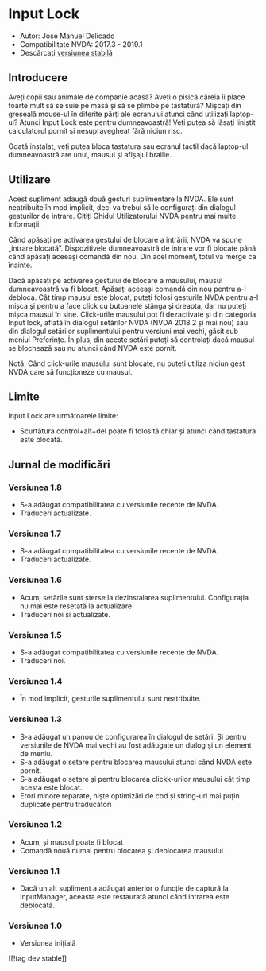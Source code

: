 # Input Lock #

* Autor: José Manuel Delicado
* Compatibilitate NVDA: 2017.3 - 2019.1
* Descărcați [versiunea stabilă][1]

## Introducere

Aveți copii sau animale de companie acasă? Aveți o pisică căreia îi place
foarte mult să se suie pe masă și să se plimbe pe tastatură? Mișcați din
greșeală mouse-ul în diferite părți ale ecranului atunci când utilizați
laptop-ul? Atunci Input Lock este pentru dumneavoastră! Veți putea să lăsați
liniștit calculatorul pornit și nesupravegheat fără niciun risc.

Odată instalat, veți putea bloca tastatura sau ecranul tactil dacă laptop-ul
dumneavoastră are unul, mausul și afișajul braille.

## Utilizare

Acest supliment adaugă două gesturi suplimentare la NVDA. Ele sunt
neatribuite în mod implicit, deci va trebui să le configurați din dialogul
gesturilor de intrare. Citiți Ghidul Utilizatorului NVDA pentru mai multe
informații.

Când apăsați pe activarea gestului de blocare a intrării, NVDA va spune
„intrare blocată”. Dispozitivele dumneavoastră de intrare vor fi blocate
până când apăsați aceeași comandă din nou. Din acel moment, totul va merge
ca înainte.

Dacă apăsați pe activarea gestului de blocare a mausului, mausul
dumneavoastră va fi blocat. Apăsați aceeași comandă din nou pentru a-l
debloca. Cât timp mausul este blocat, puteți folosi gesturile NVDA pentru
a-l mișca și pentru a face click cu butoanele stânga și dreapta, dar nu
puteți mișca mausul în sine. Click-urile mausului pot fi dezactivate și din
categoria Input lock, aflată în dialogul setărilor NVDA (NVDA 2018.2 și mai
nou) sau din dialogul setărilor suplimentului pentru versiuni mai vechi,
găsit sub meniul Preferințe. În plus, din aceste setări puteți să controlați
dacă mausul se blochează sau nu atunci când NVDA este pornit.

Notă: Când click-urile mausului sunt blocate, nu puteți utiliza niciun gest
NVDA care să funcționeze cu mausul.

## Limite

Input Lock are următoarele limite:

* Scurtătura control+alt+del poate fi folosită chiar și atunci când
  tastatura este blocată.

## Jurnal de modificări

### Versiunea 1.8

* S-a adăugat compatibilitatea cu versiunile recente de NVDA.
* Traduceri actualizate.

### Versiunea 1.7

* S-a adăugat compatibilitatea cu versiunile recente de NVDA.
* Traduceri actualizate.

### Versiunea 1.6

* Acum, setările sunt șterse la dezinstalarea suplimentului. Configurația nu
  mai este resetată la actualizare.
* Traduceri noi și actualizate.

### Versiunea 1.5

* S-a adăugat compatibilitatea cu versiunile recente de NVDA.
* Traduceri noi.

### Versiunea 1.4

* În mod implicit, gesturile suplimentului sunt neatribuite.

### Versiunea 1.3

* S-a adăugat un panou de configurarea în dialogul de setări. Și pentru
  versiunile de NVDA mai vechi au fost adăugate un dialog și un element de
  meniu.
* S-a adăugat o setare pentru blocarea mausului atunci când NVDA este
  pornit.
* S-a adăugat o setare și pentru blocarea clickk-urilor mausului cât timp
  acesta este blocat.
* Erori minore reparate, niște optimizări de cod și string-uri mai puțin
  duplicate pentru traducători

### Versiunea 1.2

* Acum, și mausul poate fi blocat
* Comandă nouă numai pentru blocarea și deblocarea mausului

### Versiunea 1.1

* Dacă un alt supliment a adăugat anterior o funcție de captură la
  inputManager, aceasta este restaurată atunci când intrarea este deblocată.

### Versiunea 1.0

* Versiunea inițială

[[!tag dev stable]]

[1]: https://addons.nvda-project.org/files/get.php?file=inputlock
